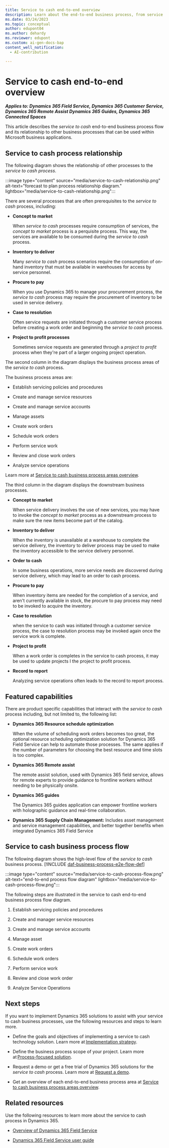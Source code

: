 ```yaml
---
title: Service to cash end-to-end overview
description: Learn about the end-to-end business process, from service to cash. This article provides a high-level flow diagram and describes the relationship with other processes in Dynamics 365 solutions.
ms.date: 03/24/2023
ms.topic: conceptual
author: edupont04
ms.author: dehardy
ms.reviewer: edupont
ms.custom: ai-gen-docs-bap
content_well_notification: 
  - AI-contribution

---
```


# Service to cash end-to-end overview

***Applies to: Dynamics 365 Field Service, Dynamics 365 Customer Service, Dynamics 365 Remote Assist Dynamics 365 Guides, Dynamics 365 Connected Spaces***

This article describes the *service to cash* end-to-end business process flow and its relationship to other business processes that can be used within Microsoft business applications.

## Service to cash process relationship

The following diagram shows the relationship of other processes to the *service to cash process*.

:::image type="content" source="media/service-to-cash-relationship.png" alt-text="forecast to plan process relationship diagram." lightbox="media/service-to-cash-relationship.png":::

There are several processes that are often prerequisites to the *service to cash* process, including:

- **Concept to market**  

  When *service to cash* processes require consumption of services, the *concept to market* process is a perquisite process. This way, the services are available to be consumed during the *service to cash* process.

- **Inventory to deliver**  

  Many *service to cash* process scenarios require the consumption of on-hand inventory that must be available in warehouses for access by service personnel.

- **Procure to pay**  

  When you use Dynamics 365 to manage your procurement process, the *service to cash* process may require the procurement of inventory to be used in service delivery.  

- **Case to resolution**  

  Often service requests are initiated through a customer service process before creating a work order and beginning the *service to cash* process.

- **Project to profit processes**  

  Sometimes service requests are generated through a *project to profit* process when they're part of a larger ongoing project operation.

The second column in the diagram displays the business process areas of the *service to cash* process.

The business process areas are:

- Establish servicing policies and procedures

- Create and manage service resources

- Create and manage service accounts

- Manage assets

- Create work orders

- Schedule work orders

- Perform service work

- Review and close work orders

- Analyze service operations

Learn more at [Service to cash business process areas overview](service-to-cash-areas-overview.md).  

The third column in the diagram displays the downstream business processes.

- **Concept to market**  

  When service delivery involves the use of new services, you may have to invoke the *concept to market* process as a downstream process to make sure the new items become part of the catalog.

- **Inventory to deliver**  

  When the inventory is unavailable at a warehouse to complete the service delivery, the inventory to deliver process may be used to make the inventory accessible to the service delivery personnel.

- **Order to cash**  

  In some business operations, more service needs are discovered during service delivery, which may lead to an order to cash process.

- **Procure to pay**  

  When inventory items are needed for the completion of a service, and aren't currently available in stock, the procure to pay process may need to be invoked to acquire the inventory.

- **Case to resolution**  

  when the service to cash was initiated through a customer service process, the case to resolution process may be invoked again once the service work is complete.

- **Project to profit**  

  When a work order is completes in the service to cash process, it may be used to update projects I the project to profit process.

- **Record to report**  

  Analyzing service operations often leads to the record to report process.

## Featured capabilities

There are product specific capabilities that interact with the *service to cash* process including, but not limited to, the following list:

- **Dynamics 365 Resource schedule optimization**  

  When the volume of scheduling work orders becomes too great, the optional resource scheduling optimization solution for Dynamics 365 Field Service can help to automate those processes. The same applies if  the number of parameters for choosing the best resource and time slots is too complex.

- **Dynamics 365 Remote assist**  

  The remote assist solution, used with Dynamics 365 field service, allows for remote experts to provide guidance to frontline workers without needing to be physically onsite.

- **Dynamics 365 guides**  

  The Dynamics 365 guides application can empower frontline workers with holographic guidance and real-time collaboration.

- **Dynamics 365 Supply Chain Management:** Includes asset management and service management capabilities, and better together benefits when integrated Dynamics 365 Field Service

## Service to cash business process flow

The following diagram shows the high-level flow of the *service to cash* business process. [!INCLUDE [daf-business-process-e2e-flow-def](../includes/daf-business-process-e2e-flow-def.md)]

:::image type="content" source="media/service-to-cash-process-flow.png" alt-text="end-to-end process flow diagram" lightbox="media/service-to-cash-process-flow.png":::

The following steps are illustrated in the service to cash end-to-end business process flow diagram.

1. Establish servicing policies and procedures

2. Create and manager service resources

3. Create and manage service accounts

4. Manage asset

5. Create work orders

6. Schedule work orders

7. Perform service work

8. Review and close work order

9. Analyze Service Operations

## Next steps

If you want to implement Dynamics 365 solutions to assist with your service to cash business processes, use the following resources and steps to learn more.

- Define the goals and objectives of implementing a service to cash technology solution. Learn more at [Implementation strategy](../implementation-guide/implementation-strategy.md).  

- Define the business process scope of your project. Learn more at [Process-focused solution](../implementation-guide/process-focused-solution.md).  

- Request a demo or get a free trial of Dynamics 365 solutions for the *service to cash* process. Learn more at [Request a demo](https://dynamics.microsoft.com/dynamics-365-free-trial/).  

- Get an overview of each end-to-end business process area at [Service to cash business process areas overview](service-to-cash-areas-overview.md).  

## Related resources

Use the following resources to learn more about the service to cash process in Dynamics 365.

- [Overview of Dynamics 365 Field Service](/dynamics365/field-service/overview)

- [Dynamics 365 Field Service user guide](/dynamics365/field-service/user-guide)

<!--## Tags
*Stakeholders:* Functional consultant, Business analyst, Accounts payable lead, Accounts receivable lead, Finance lead, Sales lead, Purchasing lead, Production lead, Supply chain lead

*Products:* Dynamics 365 Customer Service, Dynamics 365 Field Service, Dynamics 365 Finance, Dynamics 365 Guides, Dynamics 365 Project Operations, Dynamics 365 Remote Assist
